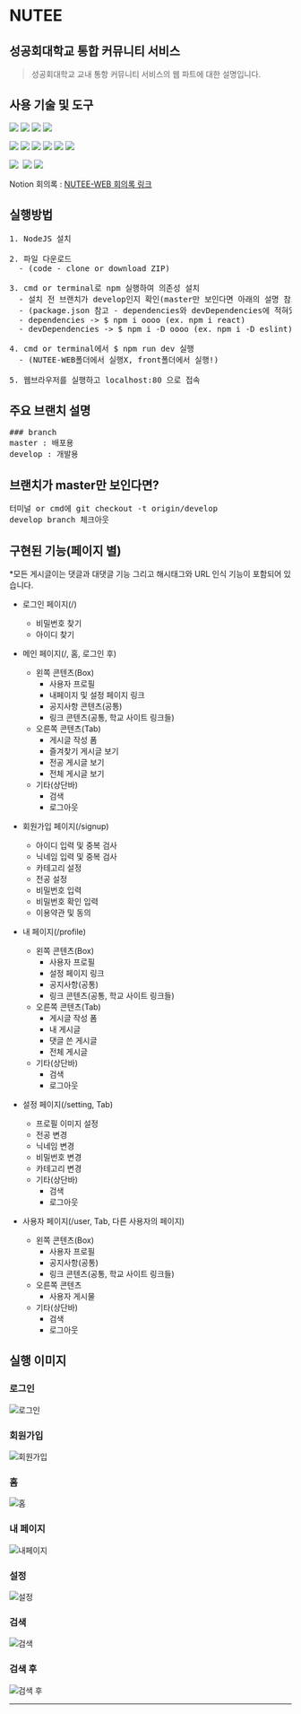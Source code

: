# NUTEE
## 성공회대학교 통합 커뮤니티 서비스
> 성공회대학교 교내 통항 커뮤니티 서비스의 웹 파트에 대한 설명입니다.   
    
    
    
## 사용 기술 및 도구
<img src="https://img.shields.io/badge/JavaScript-F7DF1E?style=flat-square&logo=JavaScript&logoColor=white" />&nbsp;<img src="https://img.shields.io/badge/CSS3-1572B6?style=flat-square&logo=CSS3&logoColor=white" />&nbsp;<img src="https://img.shields.io/badge/HTML5-E34F26?style=flat-square&logo=HTML5&logoColor=white" />&nbsp;<img src="https://img.shields.io/badge/React-61DAFB?style=flat-square&logo=React&logoColor=white" />
   
<img src="https://img.shields.io/badge/Redux-Saga-999999?style=flat-square&logo=Redux-Saga&logoColor=white" />&nbsp;<img src="https://img.shields.io/badge/Redux-764ABC?style=flat-square&logo=Redux&logoColor=white" />&nbsp;<img src="https://img.shields.io/badge/Next.js-000000?style=flat-square&logo=Next.js&logoColor=white" />&nbsp;<img src="https://img.shields.io/badge/ESlint-4B32C3?style=flat-square&logo=ESlint&logoColor=white" />&nbsp;<img src="https://img.shields.io/badge/Webpack-8DD6F9?style=flat-square&logo=Webpack&logoColor=white" />&nbsp;<img src="https://img.shields.io/badge/AntDesign-0170FE?style=flat-square&logo=AntDesign&logoColor=white" />
    
<img src="https://img.shields.io/badge/AmazonAWS-232F3E?style=flat-square&logo=AmazonAWS&logoColor=white" />&nbsp;
<img src="https://img.shields.io/badge/GitHub-181717?style=flat-square&logo=GitHub&logoColor=white" />&nbsp;<img src="https://img.shields.io/badge/Notion-000000?style=flat-square&logo=Notion&logoColor=white" />
   
Notion 회의록 : [NUTEE-WEB 회의록 링크](https://turquoise-countess-97d.notion.site/Web-ee029b9489a04061b55d50434a205fbb, "Nutee-web")
   
   
    
## 실행방법   
<pre>
1. NodeJS 설치
   
2. 파일 다운로드
  - (code - clone or download ZIP)
   
3. cmd or terminal로 npm 실행하여 의존성 설치
  - 설치 전 브랜치가 develop인지 확인(master만 보인다면 아래의 설명 참고)
  - (package.json 참고 - dependencies와 devDependencies에 적혀있는 것들 설치)
  - dependencies -> $ npm i oooo (ex. npm i react)
  - devDependencies -> $ npm i -D oooo (ex. npm i -D eslint)
   
4. cmd or terminal에서 $ npm run dev 실행
  - (NUTEE-WEB폴더에서 실행X, front폴더에서 실행!)
   
5. 웹브라우저를 실행하고 localhost:80 으로 접속
</pre> 

## 주요 브랜치 설명
<pre>
### branch
master : 배포용
develop : 개발용
</pre>
   
   
   
   
## 브랜치가 master만 보인다면?
<pre>
터미널 or cmd에 git checkout -t origin/develop 
develop branch 체크아웃
</pre>
   
   
## 구현된 기능(페이지 별)
*모든 게시글이는 댓글과 대댓글 기능 그리고 해시태그와 URL 인식 기능이 포함되어 있습니다. 
    
+ 로그인 페이지(/)
    + 비밀번호 찾기
    + 아이디 찾기
    
+ 메인 페이지(/, 홈, 로그인 후)
    + 왼쪽 콘텐츠(Box)
        + 사용자 프로필
        + 내페이지 및 설정 페이지 링크
        + 공지사항 콘텐츠(공통)
        + 링크 콘텐츠(공통, 학교 사이트 링크들)
    + 오른쪽 콘텐츠(Tab)
        + 게시글 작성 폼
        + 즐겨찾기 게시글 보기
        + 전공 게시글 보기
        + 전체 게시글 보기
    + 기타(상단바)
        + 검색
        + 로그아웃  
    
+ 회원가입 페이지(/signup)
    + 아이디 입력 및 중복 검사
    + 닉네임 입력 및 중복 검사
    + 카테고리 설정
    + 전공 설정
    + 비밀번호 입력
    + 비밀번호 확인 입력
    + 이용약관 및 동의
    
+ 내 페이지(/profile)
    + 왼쪽 콘텐츠(Box)
        + 사용자 프로필
        + 설정 페이지 링크
        + 공지사항(공통)
        + 링크 콘텐츠(공통, 학교 사이트 링크들) 
    + 오른쪽 콘텐츠(Tab) 
        + 게시글 작성 폼
        + 내 게시글 
        + 댓글 쓴 게시글
        + 전체 게시글
    + 기타(상단바)
        + 검색
        + 로그아웃  
    
+ 설정 페이지(/setting, Tab)
    + 프로필 이미지 설정
    + 전공 변경
    + 닉네임 변경
    + 비밀번호 변경
    + 카테고리 변경
    + 기타(상단바)
        + 검색
        + 로그아웃  
    
+ 사용자 페이지(/user, Tab, 다른 사용자의 페이지)
    + 왼쪽 콘텐츠(Box)
        + 사용자 프로필
        + 공지사항(공통)
        + 링크 콘텐츠(공통, 학교 사이트 링크들) 
    + 오른쪽 콘텐츠 
        + 사용자 게시물
    + 기타(상단바)
        + 검색
        + 로그아웃  

    
     
     
     
## 실행 이미지
      
### 로그인
![로그인](https://user-images.githubusercontent.com/62700252/149049550-5b494504-ebdb-48ef-bc3c-c93dd9925440.PNG)
   
### 회원가입
![회원가입](https://user-images.githubusercontent.com/62700252/149049660-26ddfc01-6646-4fc1-90d8-d5c77a57078f.PNG)
   
### 홈
![홈](https://user-images.githubusercontent.com/62700252/149049615-26338910-5773-43a4-ac0d-f7a6481253c3.PNG)
   
### 내 페이지
![내페이지](https://user-images.githubusercontent.com/62700252/149049699-a0596d44-ae38-44e0-a7a7-aed7648889ff.PNG)
   
### 설정
![설정](https://user-images.githubusercontent.com/62700252/149049706-5f7e609e-7046-4222-84ad-04df847f8ec6.PNG)
   
### 검색
![검색](https://user-images.githubusercontent.com/62700252/149049730-f436a957-d938-419e-b0f0-31256043b18e.PNG)
   
### 검색 후
![검색 후](https://user-images.githubusercontent.com/62700252/149049736-29e182db-3e4b-4fc5-a9fd-0a844f6cdb47.PNG)
   
     
-------------

